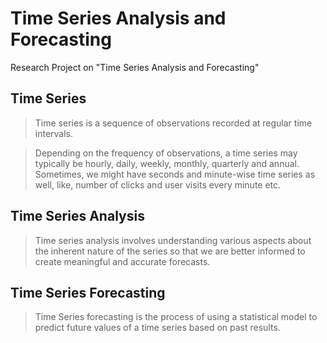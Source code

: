 # Time Series Analysis and Forecasting
Research Project on "Time Series Analysis and Forecasting"

## Time Series
> Time series is a sequence of observations recorded at regular time intervals.

> Depending on the frequency of observations, a time series may typically be hourly, daily, weekly, monthly, quarterly and annual. Sometimes, we might have seconds and minute-wise time series as well, like, number of clicks and user visits every minute etc.

## Time Series Analysis
> Time series analysis involves understanding various aspects about the inherent nature of the series so that we are better informed to create meaningful and accurate forecasts.

## Time Series Forecasting
> Time Series forecasting is the process of using a statistical model to predict future values of a time series based on past results.

